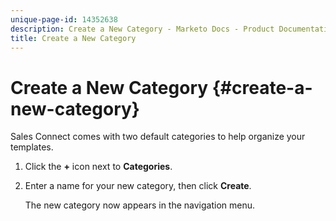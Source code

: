 ```yaml
---
unique-page-id: 14352638
description: Create a New Category - Marketo Docs - Product Documentation
title: Create a New Category
---
```


# Create a New Category {#create-a-new-category}

Sales Connect comes with two default categories to help organize your templates.

1. Click the **+** icon next to **Categories**.
1. Enter a name for your new category, then click **Create**.

   The new category now appears in the navigation menu.

